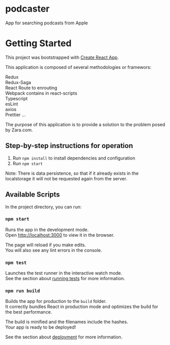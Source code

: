 # podcaster

App for searching podcasts from Apple

# Getting Started

This project was bootstrapped with [Create React App](https://github.com/facebook/create-react-app).

This application is composed of several methodologies or framewors:

Redux\
Redux-Saga\
React Route to enrouting\
Webpack contains in react-scripts \
Typescript\
esLint\
axios\
Prettier
...

The purpose of this application is to provide a solution to the problem posed by Zara.com.

## Step-by-step instructions for operation

1. Run `npm install` to install dependencies and configuration
2. Run `npm start `

Note: There is data persistence, so that if it already exists in the localstorage it will not be requested again from the server.

## Available Scripts

In the project directory, you can run:

### `npm start`

Runs the app in the development mode.\
Open [http://localhost:3000](http://localhost:3000) to view it in the browser.

The page will reload if you make edits.\
You will also see any lint errors in the console.

### `npm test`

Launches the test runner in the interactive watch mode.\
See the section about [running tests](https://facebook.github.io/create-react-app/docs/running-tests) for more information.

### `npm run build`

Builds the app for production to the `build` folder.\
It correctly bundles React in production mode and optimizes the build for the best performance.

The build is minified and the filenames include the hashes.\
Your app is ready to be deployed!

See the section about [deployment](https://facebook.github.io/create-react-app/docs/deployment) for more information.
